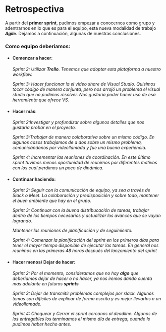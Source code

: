 # Retrospectiva

A partir del **primer sprint**, pudimos empezar a conocernos como grupo y adentrarnos en lo que es para el equipo, esta nueva modalidad de trabajo ***Agile***. Dejamos a continuación, algunas de nuestras conclusiones.
### Como equipo deberiamos:


- ####  Comenzar a hacer:
  _Sprint 2: Utilizar **Trello**. Tenemos que adoptar esta plataforma a nuestro workflow._
  
  _Sprint 3: Hacer funcionar la el video share de Visual Studio. Quisimos tocar código de manera conjunta, pero nos arrojó un problema el visual studio que no pudimos resolver. Nos gustaría poder hacer uso de esa herramienta que ofrece VS._


- #### Hacer más:
  _Sprint 2:Investigar y profundizar sobre algunos detalles que nos gustaría probar en el proyecto._
  
  _Sprint 3:Trabajar de manera colaborativa sobre un mismo código. En algunos casos trabajamos de a dos sobre un mismo problema, comunicándonos por videollamada y fue una buena experiencia._
  
  _Sprint 4: Incrementar las reuniones de coordinación. En este último sprint tuvimos menos oportunidad de reunirnos por diferentes motivos con los cual perdimos un poco de dinámica._


- #### Continuar haciendo:
  _Sprint 2: Seguir con la comunicación de equipo, ya sea a través de Slack o Meet. La colaboración y   predisposición y sobre todo, mantener el buen ambiente que hay en el grupo._
  
  _Sprint 3: Continuar con la buena distribucación de tareas, trabajar dentro de los tiempos necesarios y actualizar los avances que se vayan logrando._
  
  _Mantener las reuniones de planificación y de seguimiento._
  
  _Sprint 4: Comenzar la planificación del sprint en los primeros días para tener el mayor tiempo disponible de ejecutar las tareas. En general nos reunimos en las primeras 48 horas después del lanzamiento del sprint_

- #### Hacer menos/ Dejar de hacer:
  _Sprint 2: Por el momento, consideramos que no hay **algo** que deberíamos dejar de hacer o no hacer, ya nos iremos dando cuenta más adelante en futuros **sprints**_
  
  _Sprint 3: Dejar de transmitir problemas complejos por slack. Algunos temas son difíciles de explicar de forma escrita y es mejor llevarlos a un videollamado._
  
  _Sprint 4: Chequear y Cerrar  el sprint cercanos al deadline. Algunos de los entregables los terminamos el mismo día de entrega, cuando lo pudimos haber hecho antes._
  
  







